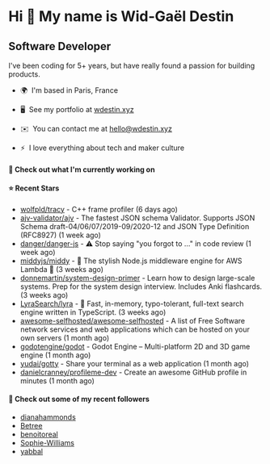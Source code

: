 Hi 👋 My name is Wid-Gaël Destin
================================

Software Developer
------------------

I've been coding for 5+ years, but have really found a passion for building products.

* 🌍  I'm based in Paris, France
* 🖥️  See my portfolio at [wdestin.xyz](http://wdestin.xyz)
* ✉️  You can contact me at [hello@wdestin.xyz](mailto:hello@wdestin.xyz)

* ⚡  I love everything about tech and maker culture

#### 👷 Check out what I'm currently working on


#### ⭐ Recent Stars

- [wolfpld/tracy](https://github.com/wolfpld/tracy) - C&#43;&#43; frame profiler (6 days ago)
- [ajv-validator/ajv](https://github.com/ajv-validator/ajv) - The fastest JSON schema Validator. Supports JSON Schema draft-04/06/07/2019-09/2020-12 and JSON Type Definition (RFC8927) (1 week ago)
- [danger/danger-js](https://github.com/danger/danger-js) - ⚠️ Stop saying &#34;you forgot to …&#34; in code review (1 week ago)
- [middyjs/middy](https://github.com/middyjs/middy) - 🛵 The stylish Node.js middleware engine for AWS Lambda 🛵 (3 weeks ago)
- [donnemartin/system-design-primer](https://github.com/donnemartin/system-design-primer) - Learn how to design large-scale systems. Prep for the system design interview.  Includes Anki flashcards. (3 weeks ago)
- [LyraSearch/lyra](https://github.com/LyraSearch/lyra) - 🌌  Fast, in-memory, typo-tolerant, full-text search engine written in TypeScript. (3 weeks ago)
- [awesome-selfhosted/awesome-selfhosted](https://github.com/awesome-selfhosted/awesome-selfhosted) - A list of Free Software network services and web applications which can be hosted on your own servers (1 month ago)
- [godotengine/godot](https://github.com/godotengine/godot) - Godot Engine – Multi-platform 2D and 3D game engine (1 month ago)
- [yudai/gotty](https://github.com/yudai/gotty) - Share your terminal as a web application (1 month ago)
- [danielcranney/profileme-dev](https://github.com/danielcranney/profileme-dev) - Create an awesome GitHub profile in minutes (1 month ago)

#### 👯 Check out some of my recent followers

- [dianahammonds](https://github.com/dianahammonds)
- [Betree](https://github.com/Betree)
- [benoitoreal](https://github.com/benoitoreal)
- [Sophie-Williams](https://github.com/Sophie-Williams)
- [yabbal](https://github.com/yabbal)
